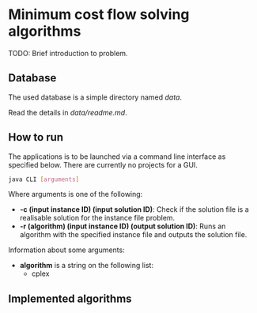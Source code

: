 # Minimum cost flow solving algorithms

TODO: Brief introduction to problem.

## Database

The used database is a simple directory named *data*.

Read the details in *data/readme.md*.

## How to run

The applications is to be launched via a command line interface as specified below. There are currently no projects for a GUI.

```bash
java CLI [arguments]
```

Where arguments is one of the following:
* **-c (input instance ID) (input solution ID)**: Check if the solution file is a realisable solution for the instance file problem.
* **-r (algorithm) (input instance ID) (output solution ID)**: Runs an algorithm with the specified instance file and outputs the solution file.

Information about some arguments:
* **algorithm** is a string on the following list:
  * cplex
<!-- 
Adding to that, we have some optional arguments:
* **-mt (integer, default=3600))**: Optional arguments in -r mode. The specified integer is the maximum number of seconds to run the algorithm. -->

## Implemented algorithms
